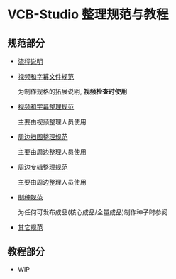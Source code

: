 # VCB-Studio 整理规范与教程

## 规范部分

* [流程说明](流程说明.md)
* [视频和字幕文件规范](视频和字幕文件规范.md)

  为制作规格的拓展说明, **视频检查时使用**
* [视频和字幕整理规范](视频和字幕整理规范.md)

  主要由视频整理人员使用
* [周边扫图整理规范](周边扫图整理规范.md)

  主要由周边整理人员使用
* [周边专辑整理规范](周边专辑整理规范.md)

  主要由周边整理人员使用
* [制种规范](制种规范.md)

  为任何可发布成品(核心成品/全量成品)制作种子时参阅
* [其它规范](其它规范.md)

## 教程部分

* WIP

